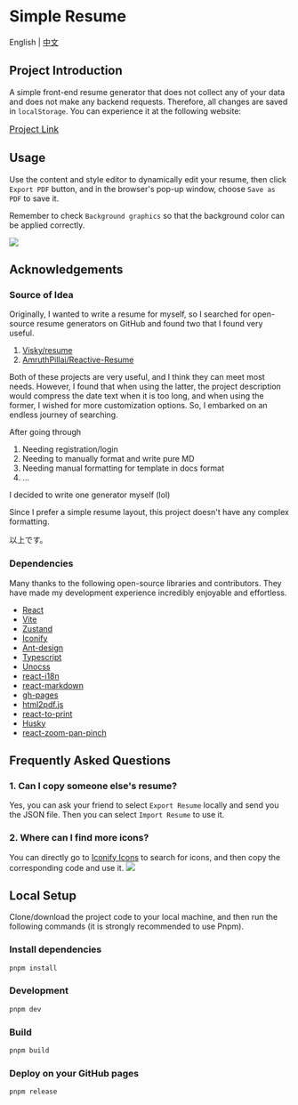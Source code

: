 # Simple Resume
<p align="left">
English | 
  <a href="https://github.com/evanryuu/simple-resume/blob/main/README.md">中文</a>
</p>

## Project Introduction
A simple front-end resume generator that does not collect any of your data and does not make any backend requests. Therefore, all changes are saved in `localStorage`. You can experience it at the following website:

<a style="font-size: 16px;" href="https://evanryuu.github.io/simple-resume/" target="_black">Project Link</a>

## Usage
Use the content and style editor to dynamically edit your resume, then click `Export PDF` button, and in the browser's pop-up window, choose `Save as PDF` to save it.

Remember to check `Background graphics` so that the background color can be applied correctly.


<img src="./src/assets/guide-1.png" />

## Acknowledgements
### Source of Idea
Originally, I wanted to write a resume for myself, so I searched for open-source resume generators on GitHub and found two that I found very useful.

1. [Visky/resume](https://github.com/visiky/resume)
2. [AmruthPillai/Reactive-Resume](https://github.com/AmruthPillai/Reactive-Resume)

Both of these projects are very useful, and I think they can meet most needs. However, I found that when using the latter, the project description would compress the date text when it is too long, and when using the former, I wished for more customization options. So, I embarked on an endless journey of searching.

After going through

1. Needing registration/login
2. Needing to manually format and write pure MD
3. Needing manual formatting for template in docs format
4. ...

I decided to write one generator myself (lol)

Since I prefer a simple resume layout, this project doesn't have any complex formatting.

以上です。

### Dependencies
Many thanks to the following open-source libraries and contributors. They have made my development experience incredibly enjoyable and effortless.

- [React](https://react.dev/)
- [Vite](https://vitejs.dev/)
- [Zustand](https://github.com/pmndrs/zustand)
- [Iconify](https://iconify.design/)
- [Ant-design](https://ant.design/)
- [Typescript](https://github.com/microsoft/TypeScript/)
- [Unocss](https://unocss.dev/)
- [react-i18n](https://react.i18next.com/)
- [react-markdown](https://github.com/remarkjs/react-markdown)
- [gh-pages](https://github.com/tschaub/gh-pages)
- [html2pdf.js](https://github.com/eKoopmans/html2pdf.js)
- [react-to-print](https://github.com/gregnb/react-to-print)
- [Husky](https://github.com/typicode/husky)
- [react-zoom-pan-pinch](https://github.com/prc5/react-zoom-pan-pinch)

## Frequently Asked Questions
### 1. Can I copy someone else's resume?
Yes, you can ask your friend to select `Export Resume` locally and send you the JSON file. Then you can select `Import Resume` to use it.

### 2. Where can I find more icons?
You can directly go to [Iconify Icons](https://icon-sets.iconify.design/) to search for icons, and then copy the corresponding code and use it.
<img src="./src/assets/icon-guide.png" />

## Local Setup
Clone/download the project code to your local machine, and then run the following commands (it is strongly recommended to use Pnpm).

### Install dependencies
```bash
pnpm install


```

### Development
```bash
pnpm dev
```

### Build
```bash
pnpm build
```

### Deploy on your GitHub pages
```bash
pnpm release
```

